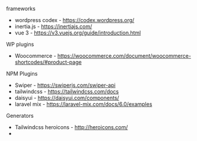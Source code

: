 frameworks
- wordpress codex - https://codex.wordpress.org/
- inertia.js - https://inertiajs.com/
- vue 3 - https://v3.vuejs.org/guide/introduction.html


WP plugins
- Woocommerce -  https://woocommerce.com/document/woocommerce-shortcodes/#product-page

NPM Plugins
- Swiper - https://swiperjs.com/swiper-api
- tailwindcss - https://tailwindcss.com/docs
- daisyui - https://daisyui.com/components/
- laravel mix - https://laravel-mix.com/docs/6.0/examples

Generators
- Tailwindcss heroicons - http://heroicons.com/
- 
